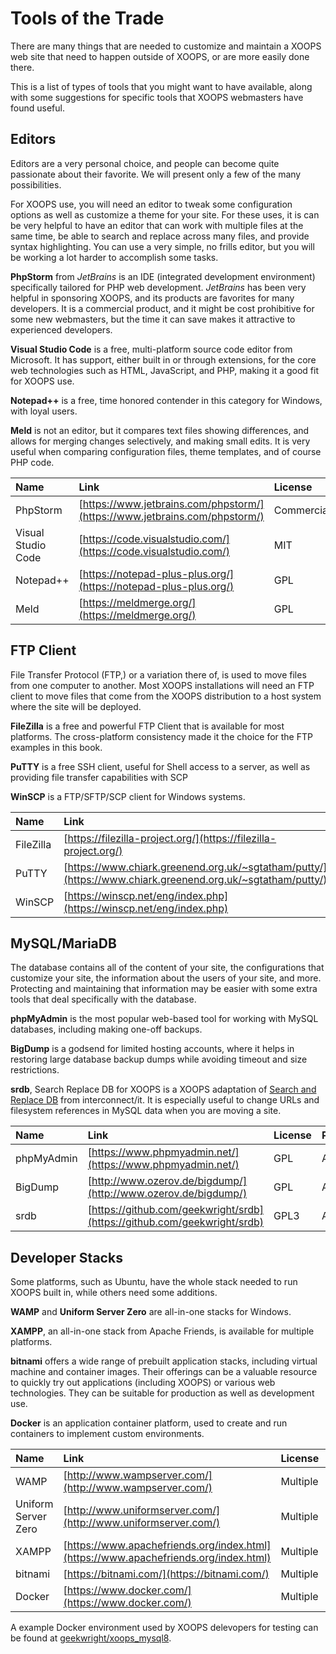 # Tools of the Trade

There are many things that are needed to customize and maintain a XOOPS web site that need to happen outside of XOOPS, or are more easily done there.

This is a list of types of tools that you might want to have available, along with some suggestions for specific tools that XOOPS webmasters have found useful.

## Editors

Editors are a very personal choice, and people can become quite passionate about their favorite. We will present only a few of the many possibilities.

For XOOPS use, you will need an editor to tweak some configuration options as well as customize a theme for your site. For these uses, it is can be very helpful to have an editor that can work with multiple files at the same time, be able to search and replace across many files, and provide syntax highlighting. You can use a very simple, no frills editor, but you will be working a lot harder to accomplish some tasks.

**PhpStorm** from _JetBrains_ is an IDE \(integrated development environment\) specifically tailored for PHP web development. _JetBrains_ has been very helpful in sponsoring XOOPS, and its products are favorites for many developers. It is a commercial product, and it might be cost prohibitive for some new webmasters, but the time it can save makes it attractive to experienced developers.

**Visual Studio Code** is a free, multi-platform source code editor from Microsoft. It has support, either built in or through extensions, for the core web technologies such as HTML, JavaScript, and PHP, making it a good fit for XOOPS use.

**Notepad++** is a free, time honored contender in this category for Windows, with loyal users.

**Meld** is not an editor, but it compares text files showing differences, and allows for merging changes selectively, and making small edits. It is very useful when comparing configuration files, theme templates, and of course PHP code.

| Name | Link | License | Platform |
| :--- | :--- | :--- | :--- |
| PhpStorm | [https://www.jetbrains.com/phpstorm/](https://www.jetbrains.com/phpstorm/) | Commercial | Any |
| Visual Studio Code | [https://code.visualstudio.com/](https://code.visualstudio.com/) | MIT | Any |
| Notepad++ | [https://notepad-plus-plus.org/](https://notepad-plus-plus.org/) | GPL | Win |
| Meld | [https://meldmerge.org/](https://meldmerge.org/) | GPL | Any |

## FTP Client

File Transfer Protocol \(FTP,\) or a variation there of, is used to move files from one computer to another. Most XOOPS installations will need an FTP client to move files that come from the XOOPS distribution to a host system where the site will be deployed.

**FileZilla** is a free and powerful FTP Client that is available for most platforms. The cross-platform consistency made it the choice for the FTP examples in this book.

**PuTTY** is a free SSH client, useful for Shell access to a server, as well as providing file transfer capabilities with SCP

**WinSCP** is a FTP/SFTP/SCP client for Windows systems.

| Name | Link | License | Platform |
| :--- | :--- | :--- | :--- |
| FileZilla | [https://filezilla-project.org/](https://filezilla-project.org/) | GPL | Any |
| PuTTY | [https://www.chiark.greenend.org.uk/~sgtatham/putty/](https://www.chiark.greenend.org.uk/~sgtatham/putty/) | BSD | Win/\*nix |
| WinSCP | [https://winscp.net/eng/index.php](https://winscp.net/eng/index.php) | GPL | Windows |

## MySQL/MariaDB

The database contains all of the content of your site, the configurations that customize your site, the information about the users of your site, and more. Protecting and maintaining that information may be easier with some extra tools that deal specifically with the database.

**phpMyAdmin** is the most popular web-based tool for working with MySQL databases, including making one-off backups.

**BigDump** is a godsend for limited hosting accounts, where it helps in restoring large database backup dumps while avoiding timeout and size restrictions.

**srdb**, Search Replace DB for XOOPS is a XOOPS adaptation of [Search and Replace DB](https://github.com/interconnectit/Search-Replace-DB) from interconnect/it. It is especially useful to change URLs and filesystem references in MySQL data when you are moving a site.

| Name | Link | License | Platform |
| :--- | :--- | :--- | :--- |
| phpMyAdmin | [https://www.phpmyadmin.net/](https://www.phpmyadmin.net/) | GPL | Any |
| BigDump | [http://www.ozerov.de/bigdump/](http://www.ozerov.de/bigdump/) | GPL | Any |
| srdb | [https://github.com/geekwright/srdb](https://github.com/geekwright/srdb) | GPL3 | Any |

## Developer Stacks

Some platforms, such as Ubuntu, have the whole stack needed to run XOOPS built in, while others need some additions.

**WAMP** and **Uniform Server Zero** are all-in-one stacks for Windows.

**XAMPP**, an all-in-one stack from Apache Friends, is available for multiple platforms.

**bitnami** offers a wide range of prebuilt application stacks, including virtual machine and container images. Their offerings can be a valuable resource to quickly try out applications \(including XOOPS\) or various web technologies. They can be suitable for production as well as development use.

**Docker** is an application container platform, used to create and run containers to implement custom environments. 

| Name | Link | License | Platform |
| :--- | :--- | :--- | :--- |
| WAMP | [http://www.wampserver.com/](http://www.wampserver.com/) | Multiple | Win |
| Uniform Server Zero | [http://www.uniformserver.com/](http://www.uniformserver.com/) | Multiple | Win |
| XAMPP | [https://www.apachefriends.org/index.html](https://www.apachefriends.org/index.html) | Multiple | Any |
| bitnami | [https://bitnami.com/](https://bitnami.com/) | Multiple | Any |
| Docker | [https://www.docker.com/](https://www.docker.com/) | Multiple | Any |

 A example Docker environment used by XOOPS delevopers for testing can be found at [geekwright/xoops_mysql8](https://github.com/geekwright/xoops_mysql8).